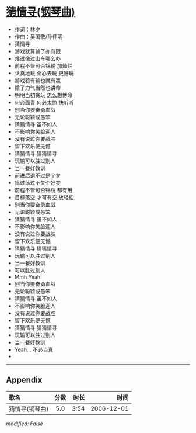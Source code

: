 # [猜情寻(钢琴曲)](https://music.163.com/song?id=65734)

* 作词：林夕
* 作曲：吴国敬/孙伟明
* 猜情寻
* 游戏就算输了亦有限
* 难过像过山车哪么办
* 前程不管可否锦绣 加灿烂
* 认真地玩 全心去玩 更好玩
* 游戏若有输也就有赢
* 除了力气当然也讲命
* 明明当初贪玩 怎么想博命
* 何必面青 何必太惊 快听听
* 别当你要奋勇血战
* 无论聪颖或愚笨
* 猜猜情寻 虽不如人
* 不影响你笑脸迎人
* 没有说过你要战胜
* 留下欢乐便无憾
* 猜猜情寻 猜猜情寻
* 玩输可以胜过别人
* 当一餐好教训
* 前进后退不过是个梦
* 摇过荡过不失个好梦
* 前程不管可否锦绣 都有用
* 目标落空 才可有空 放轻松
* 别当你要奋勇血战
* 无论聪颖或愚笨
* 猜猜情寻 虽不如人
* 不影响你笑脸迎人
* 没有说过你要战胜
* 留下欢乐便无憾
* 猜猜情寻 猜猜情寻
* 玩输可以胜过别人
* 当一餐好教训
* 可以胜过别人
* Mmh Yeah
* 别当你要奋勇血战
* 无论聪颖或愚笨
* 猜猜情寻 虽不如人
* 不影响你笑脸迎人
* 没有说过你要战胜
* 留下欢乐便无憾
* 猜猜情寻 猜猜情寻
* 玩输可以胜过别人
* 当一餐好教训
* Yeah... 不必当真
* 


---

## Appendix

|歌名|分数|时长|时间|
|:---|:---:|---:|---:|
|猜情寻(钢琴曲)|5.0|3:54|2006-12-01

*modified: False*